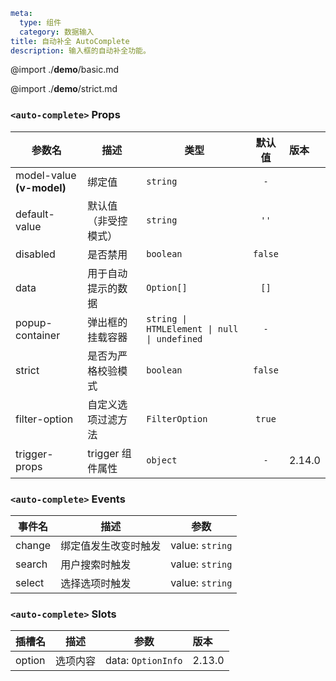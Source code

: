 ```yaml
meta:
  type: 组件
  category: 数据输入
title: 自动补全 AutoComplete
description: 输入框的自动补全功能。
```

@import ./__demo__/basic.md

@import ./__demo__/strict.md


### `<auto-complete>` Props

|参数名|描述|类型|默认值|版本|
|---|---|---|:---:|:---|
|model-value **(v-model)**|绑定值|`string`|`-`||
|default-value|默认值（非受控模式）|`string`|`''`||
|disabled|是否禁用|`boolean`|`false`||
|data|用于自动提示的数据|`Option[]`|`[]`||
|popup-container|弹出框的挂载容器|`string \| HTMLElement \| null \| undefined`|`-`||
|strict|是否为严格校验模式|`boolean`|`false`||
|filter-option|自定义选项过滤方法|`FilterOption`|`true`||
|trigger-props|trigger 组件属性|`object`|`-`|2.14.0|
### `<auto-complete>` Events

|事件名|描述|参数|
|---|---|---|
|change|绑定值发生改变时触发|value: `string`|
|search|用户搜索时触发|value: `string`|
|select|选择选项时触发|value: `string`|
### `<auto-complete>` Slots

|插槽名|描述|参数|版本|
|---|:---:|---|:---|
|option|选项内容|data: `OptionInfo`|2.13.0|


